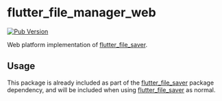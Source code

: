 # flutter_file_manager_web

[![Pub Version](https://img.shields.io/pub/v/flutter_file_manager_web)](https://pub.dev/packages/flutter_file_manager_web)

Web platform implementation of [flutter_file_saver](https://pub.dev/packages/flutter_file_saver).

## Usage

This package is already included as part of the [flutter_file_saver](https://pub.dev/packages/flutter_file_saver) package dependency, and will be included when using [flutter_file_saver](https://pub.dev/packages/flutter_file_saver) as normal.
